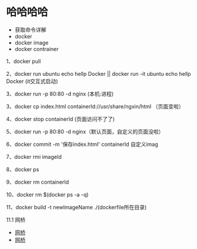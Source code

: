 # 哈哈哈哈

- 获取命令详解
- docker
- docker image
- docker contrainer

1、docker pull  

2、docker run ubuntu echo hellp Docker   || docker run -it ubuntu echo hellp Docker   (it交互式启动)

3、docker run -p 80:80 -d nginx (本机:进程)

3、docker cp index.html containerId://usr/share/ngxin/html  （页面变啦）

4、docker stop containerId  (页面访问不了了)

5、docker run -p 80:80 -d nginx（默认页面，自定义的页面没啦）

6、docker commit -m '保存index.html' containerId 自定义imag

7、docker rmi imageId

8、docker ps

9、docker rm containerId

10、docker rm $(docker ps -a -q)

11、docker build -t newImageName ./(dockerfile所在目录)

11.1 网桥

- [网桥](http://wudaijun.com/2017/11/docker-network/)
- [网桥](https://www.cnblogs.com/yuyutianxia/p/8073411.html)